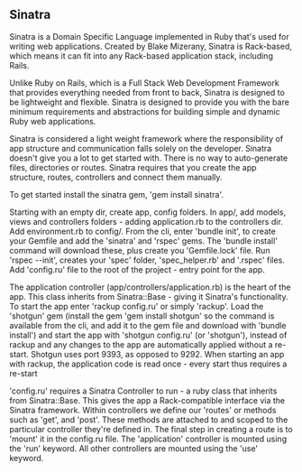 ## Sinatra

Sinatra is a Domain Specific Language implemented in Ruby that's used for writing web applications. Created by Blake Mizerany, Sinatra is Rack-based, which means it can fit into any Rack-based application stack, including Rails.

Unlike Ruby on Rails, which is a Full Stack Web Development Framework that provides everything needed from front to back, Sinatra is designed to be lightweight and flexible. Sinatra is designed to provide you with the bare minimum requirements and abstractions for building simple and dynamic Ruby web applications.

Sinatra is considered a light weight framework where the responsibility of app structure and communication falls solely on the developer. Sinatra doesn't give you a lot to get started with. There is no way to auto-generate files, directories or routes. Sinatra requires that you create the app structure, routes, controllers and connect them manually.

To get started install the sinatra gem, 'gem install sinatra'.

Starting with an empty dir, create app, config folders. In app/, add models, views and controllers folders - adding application.rb to the controllers dir. Add environment.rb to config/. From the cli, enter 'bundle init', to create your Gemfile and add the 'sinatra' and 'rspec' gems. The 'bundle install' command will download these, plus create you 'Gemfile.lock' file. Run 'rspec --init', creates your 'spec' folder, 'spec_helper.rb' and '.rspec' files. Add 'config.ru' file to the root of the project - entry point for the app.

The application controller (app/controllers/application.rb) is the heart of the app. This class inherits from Sinatra::Base - giving it Sinatra's functionality. To start the app enter 'rackup config.ru'  or simply 'rackup'. Load the 'shotgun' gem (install the gem 'gem install shotgun' so the command is available from the cli, and add it to the gem file and download with 'bundle install') and start the app with 'shotgun config.ru' (or 'shotgun'), instead of rackup and any changes to the app are automatically applied without a re-start. Shotgun uses port 9393, as opposed to 9292. When starting an app with rackup, the application code is read once - every start thus requires a re-start

'config.ru' requires a Sinatra Controller to run - a ruby class that inherits from Sinatra::Base. This gives the app a Rack-compatible interface via the Sinatra framework. Within controllers we define our 'routes' or methods such as 'get', and 'post'. These methods are attached to and scoped to the particular controller they're defined in. The final step in creating a route is to 'mount' it in the config.ru file. The 'application' controller is mounted using the 'run' keyword. All other controllers are mounted using the 'use' keyword.
